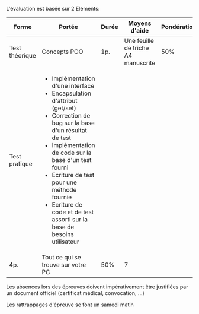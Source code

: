 L'évaluation est basée sur 2 Eléments:

| Forme | Portée | Durée | Moyens d'aide | Pondération | Semaine |
|---|---|---|---|---|---|
|Test théorique | Concepts POO | 1p.| Une feuille de triche A4 manuscrite | 50%|5|
|Test pratique | <ul><li>Implémentation d'une interface<li>Encapsulation d'attribut (get/set)<li>Correction de bug sur la base d'un résultat de test<li>Implémentation de code sur la base d'un test fourni<li>Ecriture de test pour une méthode fournie<li>Ecriture de code et de test assorti sur la base de besoins utilisateur</ul>
 | 4p.| Tout ce qui se trouve sur votre PC | 50%|7|

Les absences lors des épreuves doivent impérativement être justifiées par un document officiel (certificat médical, convocation, ...)

Les rattrappages d'épreuve se font un samedi matin
